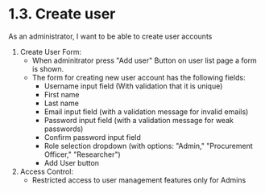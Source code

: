 # 1.3. Create user
As an administrator, I want to be able to create user accounts

1. Create User Form:
   * When adminitrator press "Add user" Button on user list page a form is shown.
   * The form for creating new user account has the following fields:
     * Username input field (With validation that it is unique)
     * First name
     * Last name
     * Email input field (with a validation message for invalid emails)
     * Password input field (with a validation message for weak passwords)
     * Confirm password input field
     * Role selection dropdown (with options: "Admin," "Procurement Officer," "Researcher")
     * Add User button
2. Access Control:
   * Restricted access to user management features only for Admins